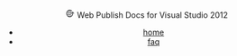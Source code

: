 <header id="topHeader">
<section id="headerLogo">
<img src="/images/logo-16.png" alt="logo" />
<span>Web Publish Docs for Visual Studio 2012</span>
</section>
<nav>

- [home](/)
- [faq](/faq.md)

</nav>
</header>